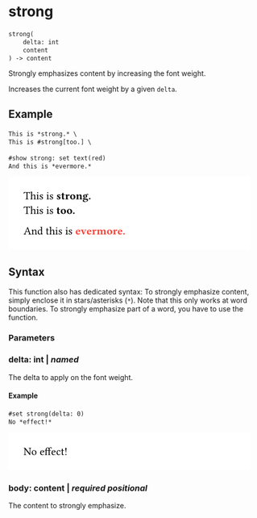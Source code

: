 
# strong

```
strong(
    delta: int
    content
) -> content
```
Strongly emphasizes content by increasing the font weight.

Increases the current font weight by a given `delta`.

## Example

<div class="previewed-code">

    This is *strong.* \
    This is #strong[too.] \

    #show strong: set text(red)
    And this is *evermore.*

<div class="preview">

![Preview](/assets/f0f155e1250d5cd6db61ef6e1d6d484c.png)

</div>

</div>

## Syntax

This function also has dedicated syntax: To strongly emphasize content,
simply enclose it in stars/asterisks (`*`). Note that this only works at
word boundaries. To strongly emphasize part of a word, you have to use
the function.


### Parameters


### delta: int | _named_

The delta to apply on the font weight.


#### Example

<div class="previewed-code">

    #set strong(delta: 0)
    No *effect!*

<div class="preview">

![Preview](/assets/482ecb9a7454c6daefc502f7df57e97c.png)

</div>

</div>


### body: content | _required_ _positional_

The content to strongly emphasize.


